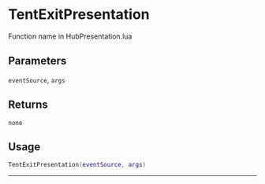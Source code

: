 # TentExitPresentation
Function name in HubPresentation.lua
## Parameters
`eventSource`, `args`
## Returns
`none`
## Usage
```lua
TentExitPresentation(eventSource, args)
```
---
